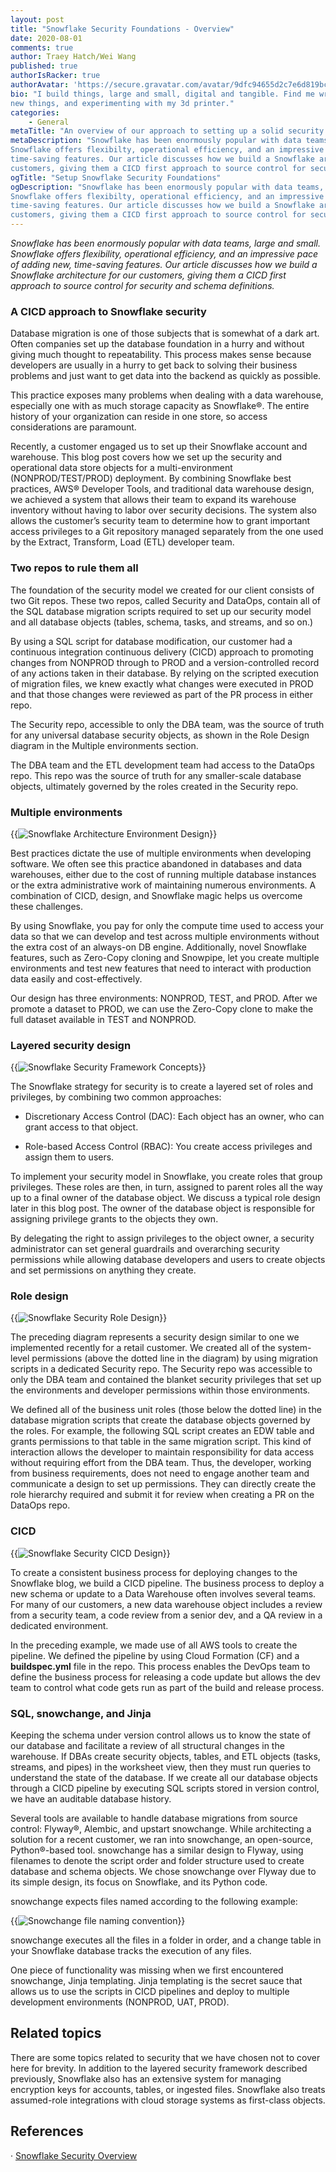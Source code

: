 ```yaml
---
layout: post
title: "Snowflake Security Foundations - Overview"
date: 2020-08-01
comments: true
author: Traey Hatch/Wei Wang
published: true
authorIsRacker: true
authorAvatar: 'https://secure.gravatar.com/avatar/9dfc94655d2c7e6d819bc064141f8d60'
bio: "I build things, large and small, digital and tangible. Find me writing about tech, building
new things, and experimenting with my 3d printer."
categories:
    - General
metaTitle: "An overview of our approach to setting up a solid security architecture for Snowflake."
metaDescription: "Snowflake has been enormously popular with data teams, large and small.
Snowflake offers flexibilty, operational efficiency, and an impressive pace of adding new,
time-saving features. Our article discusses how we build a Snowflake architecture for our
customers, giving them a CICD first approach to source control for security and schema definitions."
ogTitle: "Setup Snowflake Security Foundations"
ogDescription: "Snowflake has been enormously popular with data teams, large and small.
Snowflake offers flexibilty, operational efficiency, and an impressive pace of adding new,
time-saving features. Our article discusses how we build a Snowflake architecture for our
customers, giving them a CICD first approach to source control for security and schema definitions."
---
```


*Snowflake has been enormously popular with data teams, large and small.
Snowflake offers flexibility, operational efficiency, and an impressive pace of adding new,
time-saving features. Our article discusses how we build a Snowflake architecture for our
customers, giving them a CICD first approach to source control for security and schema definitions.*

<!--more-->

### A CICD approach to Snowflake security   

Database migration is one of those subjects that is somewhat of a dark art. Often companies set up the
database foundation in a hurry and without giving much thought to repeatability. This process makes sense
because developers are usually in a hurry to get back to solving their business problems and just want to
get data into the backend as quickly as possible.  

This practice exposes many problems when dealing with a data warehouse, especially one with as much storage
capacity as Snowflake®. The entire history of your organization can reside in one store, so access considerations
are paramount.

Recently, a customer engaged us to set up their Snowflake account and warehouse. This blog post covers how we set
up the security and operational data store objects for a multi-environment (NONPROD/TEST/PROD) deployment. By
combining Snowflake best practices, AWS® Developer Tools, and traditional data warehouse design, we achieved a system
that allows their team to expand its warehouse inventory without having to labor over security decisions. The system
also allows the customer’s security team to determine how to grant important access privileges to a Git repository
managed separately from the one used by the Extract, Transform, Load (ETL) developer team. 

### Two repos to rule them all

The foundation of the security model we created for our client consists of two Git repos. These two repos, called
Security and DataOps, contain all of the SQL database migration scripts required to set up our security model and
all database objects (tables, schema, tasks, and streams, and so on.)  

By using a SQL script for database modification, our customer had a continuous integration continuous delivery (CICD)
approach to promoting changes from NONPROD through to PROD and a version-controlled record of any actions taken in their
database. By relying on the scripted execution of migration files, we knew exactly what changes were executed in PROD and
that those changes were reviewed as part of the PR process in either repo.

The Security repo, accessible to only the DBA team, was the source of truth for any universal database security objects,
as shown in the Role Design diagram in the Multiple environments section. 

The DBA team and the ETL development team had access to the DataOps repo. This repo was the source of truth for any
smaller-scale database objects, ultimately governed by the roles created in the Security repo. 

### Multiple environments

{{<image src="snowflake-architecture-snowflake-setup.png" alt="Snowflake Architecture Environment Design" title="Snowflake Architecture Environment Design">}}
    
Best practices dictate the use of multiple environments when developing software. We often see this practice abandoned
in databases and data warehouses, either due to the cost of running multiple database instances or the extra administrative
work of maintaining numerous environments.  A combination of CICD, design, and Snowflake magic helps us overcome these challenges.  

By using Snowflake, you pay for only the compute time used to access your data so that we can develop and test across multiple
environments without the extra cost of an always-on DB engine.  Additionally, novel Snowflake features, such as Zero-Copy cloning
and Snowpipe, let you create multiple environments and test new features that need to interact with production data easily and
cost-effectively. 

Our design has three environments: NONPROD, TEST, and PROD. After we promote a dataset to PROD, we can use the Zero-Copy clone
to make the full dataset available in TEST and NONPROD. 

### Layered security design

{{<image src="snowflake-architecture-snowflake-security-framework.png" alt="Snowflake Security Framework Concepts" title="Snowflake Security Framework Concepts">}}
    
The Snowflake strategy for security is to create a layered set of roles and privileges, by combining two common approaches:  

* Discretionary Access Control (DAC): Each object has an owner, who can grant access to that object.   

* Role-based Access Control (RBAC): You create access privileges and assign them to users.

To implement your security model in Snowflake, you create roles that group privileges. These roles are then, in turn, assigned
to parent roles all the way up to a final owner of the database object. We discuss a typical role design later in this blog post.
The owner of the database object is responsible for assigning privilege grants to the objects they own.

By delegating the right to assign privileges to the object owner, a security administrator can set general guardrails and
overarching security permissions while allowing database developers and users to create objects and set permissions on
anything they create. 

### Role design

{{<image src="snowflake-architecture-role-design.png" alt="Snowflake Security Role Design" title="Snowflake Security Role Design">}}
    
The preceding diagram represents a security design similar to one we implemented recently for a retail customer. We created
all of the system-level permissions (above the dotted line in the diagram) by using migration scripts in a dedicated Security
repo. The Security repo was accessible to only the DBA team and contained the blanket security privileges that set up the
environments and developer permissions within those environments. 

We defined all of the business unit roles (those below the dotted line) in the database migration scripts that create the
database objects governed by the roles. For example, the following SQL script creates an EDW table and grants permissions to
that table in the same migration script. This kind of interaction allows the developer to maintain responsibility for data
access without requiring effort from the DBA team. Thus, the developer, working from business requirements, does not need to
engage another team and communicate a design to set up permissions. They can directly create the role hierarchy required and
submit it for review when creating a PR on the DataOps repo.

### CICD  

{{<image src="snowflake-architecture-cicd-pipeline.png" alt="Snowflake Security CICD Design" title="Snowflake Security CICD Design">}}
    
To create a consistent business process for deploying changes to the Snowflake blog, we build a CICD pipeline. The business
process to deploy a new schema or update to a Data Warehouse often involves several teams. For many of our customers, a new
data warehouse object includes a review from a security team, a code review from a senior dev, and a QA review in a dedicated
environment. 

In the preceding example, we made use of all AWS tools to create the pipeline. We defined the pipeline by using Cloud Formation
(CF) and a **buildspec.yml** file in the repo. This process enables the DevOps team to define the business process for releasing
a code update but allows the dev team to control what code gets run as part of the build and release process.

### SQL, snowchange, and Jinja 

Keeping the schema under version control allows us to know the state of our database and facilitate a review of all structural
changes in the warehouse. If DBAs create security objects, tables, and ETL objects (tasks, streams, and pipes) in the worksheet
view, then they must run queries to understand the state of the database. If we create all our database objects through a CICD
pipeline by executing SQL scripts stored in version control, we have an auditable database history. 

Several tools are available to handle database migrations from source control: Flyway®, Alembic, and upstart snowchange. While
architecting a solution for a recent customer, we ran into snowchange, an open-source, Python®-based tool. snowchange has a
similar design to Flyway, using filenames to denote the script order and folder structure used to create database and schema
objects. We chose snowchange over Flyway due to its simple design, its focus on Snowflake, and its Python code. 

snowchange expects files named according to the following example:  

{{<image src="flyway-naming-convention.png" alt="Snowchange file naming convention" title="Snowchange file naming convention">}}

snowchange executes all the files in a folder in order, and a change table in your Snowflake database tracks the execution of any files.  

One piece of functionality was missing when we first encountered snowchange, Jinja templating. Jinja templating is the secret
sauce that allows us to use the scripts in CICD pipelines and deploy to multiple development environments (NONPROD, UAT, PROD).

## Related topics  

There are some topics related to security that we have chosen not to cover here for brevity. In addition to the layered security
framework described previously, Snowflake also has an extensive system for managing encryption keys for accounts, tables, or
ingested files. Snowflake also treats assumed-role integrations with cloud storage systems as first-class objects. 

## References  

· [Snowflake Security Overview](https://www.snowflake.com/wp-content/uploads/2015/06/Snowflake_Security_Overview_WP.pdf)

 

